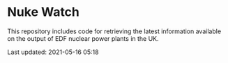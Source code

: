 # Nuke Watch

This repository includes code for retrieving the latest information available on the output of EDF nuclear power plants in the UK.

Last updated: 2021-05-16 05:18